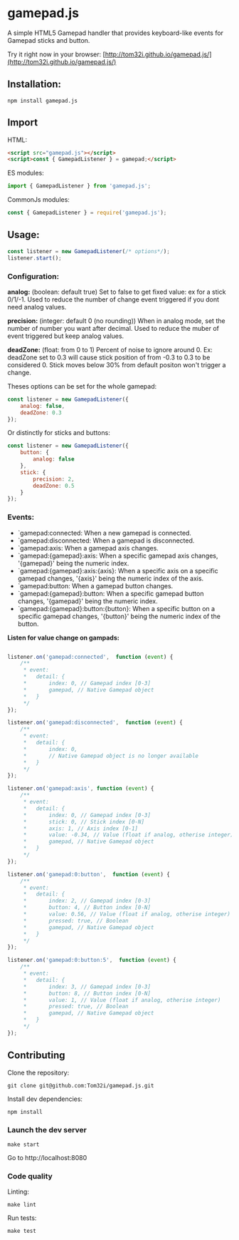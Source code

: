 gamepad.js
================

A simple HTML5 Gamepad handler that provides keyboard-like events for Gamepad sticks and button.

Try it right now in your browser: [http://tom32i.github.io/gamepad.js/](http://tom32i.github.io/gamepad.js/)

## Installation:

    npm install gamepad.js

## Import

HTML:

```html
<script src="gamepad.js"></script>
<script>const { GamepadListener } = gamepad;</script>
```

ES modules:

```javascript
import { GamepadListener } from 'gamepad.js';
```

CommonJs modules:

```javascript
const { GamepadListener } = require('gamepad.js');
```

## Usage:

```javascript
const listener = new GamepadListener(/* options*/);
listener.start();
```

### Configuration:

__analog:__ (boolean: default true)
Set to false to get fixed value: ex for a stick 0/1/-1. Used to reduce the number of change event triggered if you dont need analog values.

__precision:__ (integer: default 0 (no rounding))
When in analog mode, set the number of number you want after decimal. Used to reduce the muber of event triggered but keep analog values.

__deadZone:__ (float: from 0 to 1)
Percent of noise to ignore around 0.
Ex: deadZone set to 0.3 will cause stick position of from -0.3 to 0.3 to be considered 0.
Stick moves below 30% from default positon won't trigger a change.

Theses options can be set for the whole gamepad:

```javascript
const listener = new GamepadListener({
    analog: false,
    deadZone: 0.3
});
```

Or distinctly for sticks and buttons:

```javascript
const listener = new GamepadListener({
    button: {
        analog: false
    },
    stick: {
        precision: 2,
        deadZone: 0.5
    }
});
```

### Events:

* `gamepad:connected: When a new gamepad is connected.
* `gamepad:disconnected: When a gamepad is disconnected.
* `gamepad:axis: When a gamepad axis changes.
* `gamepad:{gamepad}:axis: When a specific gamepad axis changes, '{gamepad}' being the numeric index.
* `gamepad:{gamepad}:axis:{axis}: When a specific axis on a specific gamepad changes, '{axis}' being the numeric index of the axis.
* `gamepad:button: When a gamepad button changes.
* `gamepad:{gamepad}:button: When a specific gamepad button changes, '{gamepad}' being the numeric index.
* `gamepad:{gamepad}:button:{button}: When a specific button on a specific gamepad changes, '{button}' being the numeric index of the button.

__Listen for value change on gampads:__

```javascript

listener.on('gamepad:connected',  function (event) {
    /**
     * event:
     *   detail: {
     *       index: 0, // Gamepad index [0-3]
     *       gamepad, // Native Gamepad object
     *   }
     */
});

listener.on('gamepad:disconnected',  function (event) {
    /**
     * event:
     *   detail: {
     *       index: 0,
     *       // Native Gamepad object is no longer available
     *   }
     */
});

listener.on('gamepad:axis', function (event) {
    /**
     * event:
     *   detail: {
     *       index: 0, // Gamepad index [0-3]
     *       stick: 0, // Stick index [0-N]
     *       axis: 1, // Axis index [0-1]
     *       value: -0.34, // Value (float if analog, otherise integer)
     *       gamepad, // Native Gamepad object
     *   }
     */
});

listener.on('gamepad:0:button',  function (event) {
    /**
     * event:
     *   detail: {
     *       index: 2, // Gamepad index [0-3]
     *       button: 4, // Button index [0-N]
     *       value: 0.56, // Value (float if analog, otherise integer)
     *       pressed: true, // Boolean
     *       gamepad, // Native Gamepad object
     *   }
     */
});

listener.on('gamepad:0:button:5',  function (event) {
    /**
     * event:
     *   detail: {
     *       index: 3, // Gamepad index [0-3]
     *       button: 8, // Button index [0-N]
     *       value: 1, // Value (float if analog, otherise integer)
     *       pressed: true, // Boolean
     *       gamepad, // Native Gamepad object
     *   }
     */
});
```
## Contributing

Clone the repository:

    git clone git@github.com:Tom32i/gamepad.js.git

Install dev dependencies:

    npm install

### Launch the dev server

    make start

Go to http://localhost:8080

### Code quality

Linting:

    make lint

Run tests:

    make test
